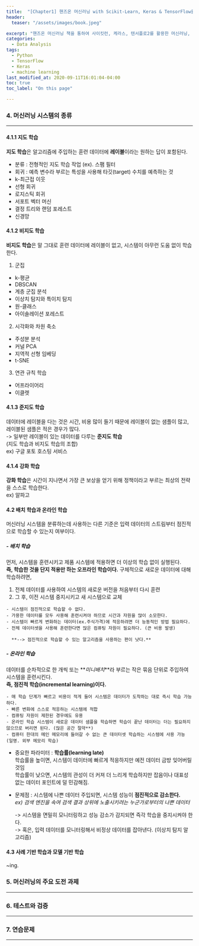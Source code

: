 ```yaml
---
title:  "[Chapter1] 핸즈온 머신러닝 with Scikit-Learn, Keras & TensorFlow을 읽고 - 2"
header:
  teaser: "/assets/images/book.jpeg"

excerpt: "핸즈온 머신러닝 책을 통하여 사이킷런, 케라스, 텐서플로2를 활용한 머신러닝, 딥러닝 완벽 실무를 익히고자 한다."
categories:
  - Data Analysis
tags:
  - Python
  - TensorFlow
  - Keras
  - machine learning
last_modified_at: 2020-09-11T16:01:04-04:00
toc: true
toc_label: "On this page"

---
```

### 4\. 머신러닝 시스템의 종류
***
#### 4.1.1 지도 학습

**지도 학습**은 알고리즘에 주입하는 훈련 데이터에 **레이블**이라는 원하는 답이 포함된다.

- 분류 : 전형적인 지도 학습 작업  (ex). 스팸 필터
- 회귀 : 예측 변수라 부르는 특성을 사용해 타깃(target) 수치를 예측하는 것
- k-최근접 이웃
- 선형 회귀
- 로지스틱 회귀
- 서포트 벡터 머신
- 결정 트리와 랜덤 포레스트
- 신경망

#### 4.1.2 비지도 학습

**비지도 학습**은 말 그대로 훈련 데이터에 레이블이 없고, 시스템이 아무런 도움 없이 학습한다.

1. 군집
  - k-평균
  - DBSCAN
  - 계층 군집 분석
  - 이상치 탐지와 특이치 탐지
  - 원-클래스
  - 아이솔레이션 포레스트
2. 시각화와 차원 축소
  - 주성분 분석
  - 커널 PCA
  - 지역적 선형 임베딩
  - t-SNE
3. 연관 규칙 학습
  - 어프라이어리
  - 이클렛

#### 4.1.3 준지도 학습

데이터에 레이블을 다는 것은 시간, 비용 많이 들기 때문에 레이블이 없는 샘플이 많고, 레이블된 샘플은 적은 경우가 많다.<br>
-> 일부만 레이블이 있는 데이터를 다루는 **준지도 학습** <br>
(지도 학습과 비지도 학습의 조합)  
ex) 구글 포토 호스팅 서비스

#### 4.1.4 강화 학습

**강화 학습**은 시간이 지나면서 가장 큰 보상을 얻기 위해 정책이라고 부르는 최상의 전략을 스스로 학습한다.<br>
ex) 알파고


#### 4.2 배치 학습과 온라인 학습
머신러닝 시스템을 분류하는데 사용하는 다른 기준은 입력 데이터의 스트림부터 점진적으로 학습할 수 있는지 여부이다.

##### -  배치 학습

  먼저, 시스템을 훈련시키고 제품 시스템에 적용하면 더 이상의 학습 없이 실행된다. <br>
  **즉, 학습한 것을 단지 적용만 하는 오프라인 학습이다.**
  구체적으로 새로운 데이터에 대해 학습하려면, <br>
  1. 전체 데이터를 사용하여  시스템의 새로운 버전을 처음부터 다시 훈련
  2. 그 후, 이전 시스템 중지시키고 새 시스템으로 교체


    - 시스템이 점진적으로 학습할 수 없다.
    - 가용한 데이터를 모두 사용해 훈련시켜야 하므로 시간과 자원을 많이 소모한다.
    - 시스템이 빠르게 변화하는 데이터(ex.주식가격)에 적응하려면 더 능동적인 방법 필요하다.
    - 전체 데이터셋을 사용해 훈련한다면 많은 컴퓨팅 자원이 필요하다. (큰 비용 발생)

      **--> 점진적으로 학습할 수 있는 알고리즘을 사용하는 편이 낫다.**

##### - 온라인 학습

  데이터를 순차적으로 한 개씩 또는 **_미니배치_**라 부르는 작은 묶음 단위로 주입하여 시스템을 훈련시킨다.<br>
  **즉, 점진적 학습(incremental learning)이다.**

    - 매 학습 단계가 빠르고 비용이 적게 들어 시스템은 데이터가 도착하는 대로 즉시 학습 가능하다.
    - 빠른 변화에 스스로 적응하는 시스템에 적합
    - 컴퓨팅 자원이 제한된 경우에도 유용
    - 온라인 학습 시스템이 새로운 데이터 샘플을 학습하면 학습이 끝난 데이터는 더는 필요하지 않으므로 버리면 된다. (많은 공간 절약**)
    - 컴퓨터 한대의 메인 메모리에 들어갈 수 없는 큰 데이터셋 학습하는 시스템에 사용 가능 (일명. 외부 메모리 학습)

- 중요한 파라미터 : **학습률(learning late)**<br>
    학습률을 높이면, 시스템이 데이터에 빠르게 적응하지만 예전 데이터 금방 잊어버릴 것임 <br>
    학습률이 낮으면, 시스템의 관성이 더 커져 더 느리게 학습하지만 잡음이나 대표성 없는 데이터 포인트에 덜 민감해짐.

- 문제점 : 시스템에 나쁜 데이터 주입되면, 시스템 성능이 **점진적으로 감소한다.**<br>
    _ex) 검색 엔진을 속여 검색 결과 상위에 노출시키려는 누군가로부터의 나쁜 데이터_

    -> 시스템을 면밀히 모니터링하고 성능 감소가 감지되면 즉각 학습을 중지시켜야 한다. <br>
    -> 혹은, 입력 데이터를 모니터링해서 비정상 데이터를 잡아낸다. (이상치 탐지 알고리즘)

#### 4.3 사례 기반 학습과 모델 기반 학습
~ing.
### 5\. 머신러닝의 주요 도전 과제
***
### 6\. 테스트와 검증
***
### 7\. 연습문제
***
